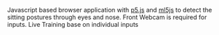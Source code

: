 Javascript based browser application with [p5.js](https://p5js.org) and [ml5js](https://ml5js.org) to detect the sitting postures through eyes and nose. 
Front Webcam is required for inputs.
Live Training base on individual inputs
